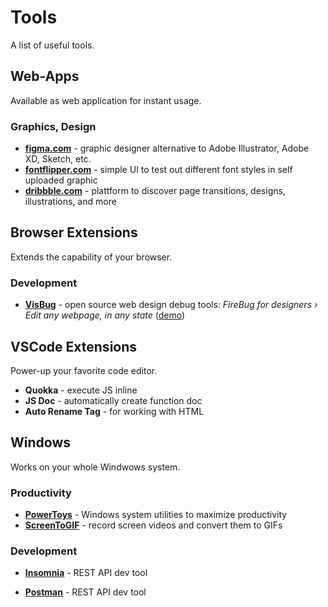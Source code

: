 # Tools

A list of useful tools.

## Web-Apps

Available as web application for instant usage.

### Graphics, Design

- **[figma.com][3]** - graphic designer alternative to Adobe Illustrator, Adobe XD, Sketch, etc.
- **[fontflipper.com][4]** - simple UI to test out different font styles in self uploaded graphic
- **[dribbble.com][9]** - plattform to discover page transitions, designs, illustrations, and more

## Browser Extensions

Extends the capability of your browser.

### Development

- **[VisBug][5]** - open source web design debug tools: *FireBug for designers › Edit any webpage, in any state* ([demo][6])

## VSCode Extensions

Power-up your favorite code editor.

- **Quokka** - execute JS inline
- **JS Doc** - automatically create function doc
- **Auto Rename Tag** - for working with HTML

## Windows

Works on your whole Windwows system.

### Productivity

- **[PowerToys][1]** - Windows system utilities to maximize productivity
- **[ScreenToGIF][2]** - record screen videos and convert them to GIFs

### Development

- **[Insomnia][7]** - REST API dev tool
- **[Postman][8]** - REST API dev tool



  [1]: https://github.com/microsoft/PowerToys/releases/latest/
  [2]: https://www.screentogif.com/
  [3]: https://www.figma.com/
  [4]: https://fontflipper.com/
  [5]: https://github.com/GoogleChromeLabs/ProjectVisBug
  [6]: https://visbug.web.app/
  [7]: https://insomnia.rest/
  [8]: https://postman.com/
  [9]: https://dribbble.com/